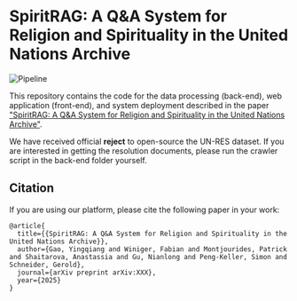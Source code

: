 # SpiritRAG: A Q&A System for Religion and Spirituality in the United Nations Archive

![Pipeline](pipeline-figure.png)

This repository contains the code for the data processing (back-end), web application (front-end), and system deployment described in the paper ["SpiritRAG: A Q&A System for Religion and Spirituality in the United Nations Archive"]().

We have received official **reject** to open-source the UN-RES dataset. If you are interested in getting the resolution documents, please run the crawler script in the back-end folder yourself.

## Citation

If you are using our platform, please cite the following paper in your work:

```
@article{
  title={{SpiritRAG: A Q&A System for Religion and Spirituality in the United Nations Archive}},
  author={Gao, Yingqiang and Winiger, Fabian and Montjourides, Patrick and Shaitarova, Anastassia and Gu, Nianlong and Peng-Keller, Simon and Schneider, Gerold},
  journal={arXiv preprint arXiv:XXX},
  year={2025}
}
```
